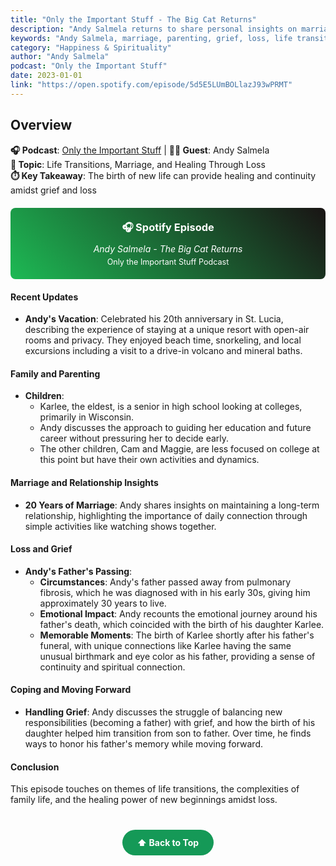 ```yaml
---
title: "Only the Important Stuff - The Big Cat Returns"
description: "Andy Salmela returns to share personal insights on marriage, parenting, loss, and grief, discussing life transitions and the healing power of new beginnings."
keywords: "Andy Salmela, marriage, parenting, grief, loss, life transitions, family, personal growth, spirituality"
category: "Happiness & Spirituality"
author: "Andy Salmela"
podcast: "Only the Important Stuff"
date: 2023-01-01
link: "https://open.spotify.com/episode/5d5E5LUmBOLlazJ93wPRMT"
---
```


## Overview

**🎧 Podcast**: [Only the Important Stuff](https://open.spotify.com/show/15xY5xN0SQkhlOKDn89AhZ) | **👨‍💼 Guest**: Andy Salmela  
**🎯 Topic**: Life Transitions, Marriage, and Healing Through Loss  
**⏱️ Key Takeaway**: The birth of new life can provide healing and continuity amidst grief and loss

<div style="text-align: center; margin: 20px 0;">
  <div style="background: linear-gradient(45deg, #1DB954, #191414); padding: 20px; border-radius: 8px; color: white;">
    <h3 style="margin: 0 0 10px 0;">🎧 Spotify Episode</h3>
    <p style="margin: 0; font-style: italic;">Andy Salmela - The Big Cat Returns</p>
    <p style="margin: 5px 0 0 0; font-size: 0.9em;">Only the Important Stuff Podcast</p>
  </div>
</div>

#### **Recent Updates**
- **Andy's Vacation**: Celebrated his 20th anniversary in St. Lucia, describing the experience of staying at a unique resort with open-air rooms and privacy. They enjoyed beach time, snorkeling, and local excursions including a visit to a drive-in volcano and mineral baths.

#### **Family and Parenting**
- **Children**: 
  - Karlee, the eldest, is a senior in high school looking at colleges, primarily in Wisconsin.
  - Andy discusses the approach to guiding her education and future career without pressuring her to decide early.
  - The other children, Cam and Maggie, are less focused on college at this point but have their own activities and dynamics.

#### **Marriage and Relationship Insights**
- **20 Years of Marriage**: Andy shares insights on maintaining a long-term relationship, highlighting the importance of daily connection through simple activities like watching shows together.

#### **Loss and Grief**
- **Andy's Father's Passing**: 
  - **Circumstances**: Andy's father passed away from pulmonary fibrosis, which he was diagnosed with in his early 30s, giving him approximately 30 years to live.
  - **Emotional Impact**: Andy recounts the emotional journey around his father's death, which coincided with the birth of his daughter Karlee. 
  - **Memorable Moments**: The birth of Karlee shortly after his father's funeral, with unique connections like Karlee having the same unusual birthmark and eye color as his father, providing a sense of continuity and spiritual connection.

#### **Coping and Moving Forward**
- **Handling Grief**: Andy discusses the struggle of balancing new responsibilities (becoming a father) with grief, and how the birth of his daughter helped him transition from son to father. Over time, he finds ways to honor his father's memory while moving forward.

#### **Conclusion**
This episode touches on themes of life transitions, the complexities of family life, and the healing power of new beginnings amidst loss.

<div style="text-align: center; margin: 40px 0;">
  <a href="#" style="background: #159957; color: white; padding: 12px 24px; border-radius: 25px; text-decoration: none; font-weight: bold; display: inline-block; transition: all 0.3s ease;" onmouseover="this.style.background='#1e7e34'; this.style.transform='translateY(-2px)'" onmouseout="this.style.background='#159957'; this.style.transform='translateY(0)'">
    ⬆️ Back to Top
  </a>
</div>